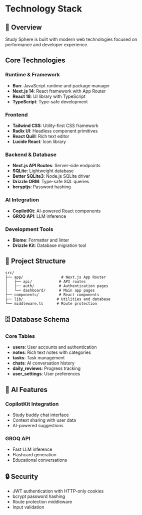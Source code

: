 # Technology Stack

## 🚀 Overview

Study Sphere is built with modern web technologies focused on performance and developer experience.

## Core Technologies

### Runtime & Framework
- **Bun**: JavaScript runtime and package manager
- **Next.js 14**: React framework with App Router
- **React 18**: UI library with TypeScript
- **TypeScript**: Type-safe development

### Frontend
- **Tailwind CSS**: Utility-first CSS framework
- **Radix UI**: Headless component primitives
- **React Quill**: Rich text editor
- **Lucide React**: Icon library

### Backend & Database
- **Next.js API Routes**: Server-side endpoints
- **SQLite**: Lightweight database
- **Better SQLite3**: Node.js SQLite driver
- **Drizzle ORM**: Type-safe SQL queries
- **bcryptjs**: Password hashing

### AI Integration
- **CopilotKit**: AI-powered React components
- **GROQ API**: LLM inference

### Development Tools
- **Biome**: Formatter and linter
- **Drizzle Kit**: Database migration tool

## 📁 Project Structure

```
src/
├── app/                 # Next.js App Router
│   ├── api/            # API routes
│   ├── auth/           # Authentication pages
│   └── dashboard/      # Main app pages
├── components/         # React components
├── lib/               # Utilities and database
└── middleware.ts      # Route protection
```

## 🗄️ Database Schema

### Core Tables
- **users**: User accounts and authentication
- **notes**: Rich text notes with categories
- **tasks**: Task management
- **chats**: AI conversation history
- **daily_reviews**: Progress tracking
- **user_settings**: User preferences

## 🤖 AI Features

### CopilotKit Integration
- Study buddy chat interface
- Context sharing with user data
- AI-powered suggestions

### GROQ API
- Fast LLM inference
- Flashcard generation
- Educational conversations

## 🔒 Security

- JWT authentication with HTTP-only cookies
- bcrypt password hashing
- Route protection middleware
- Input validation